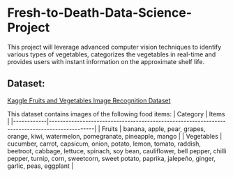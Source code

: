 # Fresh-to-Death-Data-Science-Project
This project will leverage advanced computer vision techniques to identify various types of vegetables, categorizes the vegetables in real-time and provides users with instant information on the approximate shelf life.

## Dataset:
[Kaggle Fruits and Vegetables Image Recognition Dataset](https://www.kaggle.com/datasets/kritikseth/fruit-and-vegetable-image-recognition?resource=download)

This dataset contains images of the following food items:
| Category   | Items                                                                                         |
|------------|----------------------------------------------------------------------------------------------|
| Fruits     | banana, apple, pear, grapes, orange, kiwi, watermelon, pomegranate, pineapple, mango       |
| Vegetables | cucumber, carrot, capsicum, onion, potato, lemon, tomato, raddish, beetroot, cabbage, lettuce, spinach, soy bean, cauliflower, bell pepper, chilli pepper, turnip, corn, sweetcorn, sweet potato, paprika, jalepeño, ginger, garlic, peas, eggplant |
